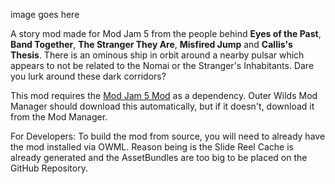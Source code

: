 image goes here

A story mod made for Mod Jam 5 from the people behind **Eyes of the Past**, **Band Together**, **The Stranger They Are**, **Misfired Jump** and **Callis's Thesis**. There is an ominous ship in orbit around a nearby pulsar which appears to not be related to the Nomai or the Stranger's Inhabitants. Dare you lurk around these dark corridors?

This mod requires the [Mod Jam 5 Mod](https://outerwildsmods.com/mods/achievements/) as a dependency. Outer Wilds Mod Manager should download this automatically, but if it doesn't, download it from the Mod Manager.

For Developers: To build the mod from source, you will need to already have the mod installed via OWML. Reason being is the Slide Reel Cache is already generated and the AssetBundles are too big to be placed on the GitHub Repository.